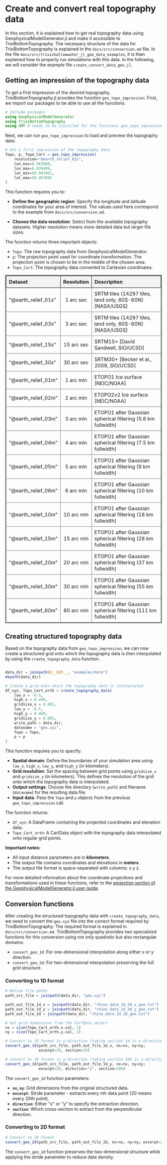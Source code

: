 # Create and convert real topography data
In this section, it is explained how to get real topography data using GeophysicalModelGenerator.jl and make it accessible to TrixiBottomTopography. The necessary structure of the data for TrixiBottomTopography is explained in the `docs/src/conversion.md` file. In the file `docs/src/trixishallowwater_jl_geo_data_examples`, it is then explained how to properly run simulations with this data. In the following, we will consider the example file `create_convert_data_geo.jl`.

## Getting an impression of the topography data

To get a first impression of the desired topography, TrixiBottomTopography.jl provides the function `geo_topo_impression`. First, we import our packages to be able to use all the functions.

```julia
# Include packages
using GeophysicalModelGenerator
using TrixiBottomTopography
using GMT # needs to be installed for the functions geo_topo_impression and create_topography_data
```

Next, we can run `geo_topo_impression` to load and preview the topography data:

```julia
# Get a first impression of the topography data
Topo, p, Topo_Cart = geo_topo_impression(
    resolution="@earth_relief_01s", 
    lon_min=6.963880, 
    lon_max=6.978499, 
    lat_min=50.947861, 
    lat_max=50.957095
)
```

This function requires you to:

- **Define the geographic region**: Specify the longitude and latitude coordinates for your area of interest. The values used here correspond to the example from `docs/src/conversion.md`.

- **Choose the data resolution**: Select from the available topography datasets. Higher resolution means more detailed data but larger file sizes.

The function returns three important objects:
- `Topo`: The raw topography data from GeophysicalModelGenerator.
- `p`: The projection point used for coordinate transformation. The projection point is chosen to be in the middle of the chosen area.
- `Topo_Cart`: The topography data converted to Cartesian coordinates.

<table style="border-collapse: collapse; width: 100%; border: 2px solid #666;">
    <thead>
        <tr style="border: 2px solid #666; background-color: #f3f3f3;">
            <th style="border: 2px solid #666; padding: 8px; text-align: left;">Dataset</th>
            <th style="border: 2px solid #666; padding: 8px; text-align: center;">Resolution</th>
            <th style="border: 2px solid #666; padding: 8px; text-align: left;">Description</th>
        </tr>
    </thead>
    <tbody>
        <tr>
            <td style="border: 1px solid #666; padding: 8px;">"@earth_relief_01s"</td>
            <td style="border: 1px solid #666; padding: 8px; text-align: center;">1 arc sec</td>
            <td style="border: 1px solid #666; padding: 8px;">SRTM tiles (14297 tiles, land only, 60S-60N) [NASA/USGS]</td>
        </tr>
        <tr>
            <td style="border: 1px solid #666; padding: 8px;">"@earth_relief_03s"</td>
            <td style="border: 1px solid #666; padding: 8px; text-align: center;">3 arc sec</td>
            <td style="border: 1px solid #666; padding: 8px;">SRTM tiles (14297 tiles, land only, 60S-60N) [NASA/USGS]</td>
        </tr>
        <tr>
            <td style="border: 1px solid #666; padding: 8px;">"@earth_relief_15s"</td>
            <td style="border: 1px solid #666; padding: 8px; text-align: center;">15 arc sec</td>
            <td style="border: 1px solid #666; padding: 8px;">SRTM15+ [David Sandwell, SIO/UCSD]</td>
        </tr>
        <tr>
            <td style="border: 1px solid #666; padding: 8px;">"@earth_relief_30s"</td>
            <td style="border: 1px solid #666; padding: 8px; text-align: center;">30 arc sec</td>
            <td style="border: 1px solid #666; padding: 8px;">SRTM30+ [Becker et al., 2009, SIO/UCSD]</td>
        </tr>
        <tr>
            <td style="border: 1px solid #666; padding: 8px;">"@earth_relief_01m"</td>
            <td style="border: 1px solid #666; padding: 8px; text-align: center;">1 arc min</td>
            <td style="border: 1px solid #666; padding: 8px;">ETOPO1 Ice surface [NEIC/NOAA]</td>
        </tr>
        <tr>
            <td style="border: 1px solid #666; padding: 8px;">"@earth_relief_02m"</td>
            <td style="border: 1px solid #666; padding: 8px; text-align: center;">2 arc min</td>
            <td style="border: 1px solid #666; padding: 8px;">ETOPO2v2 Ice surface [NEIC/NOAA]</td>
        </tr>
        <tr>
            <td style="border: 1px solid #666; padding: 8px;">"@earth_relief_03m"</td>
            <td style="border: 1px solid #666; padding: 8px; text-align: center;">3 arc min</td>
            <td style="border: 1px solid #666; padding: 8px;">ETOPO1 after Gaussian spherical filtering (5.6 km fullwidth)</td>
        </tr>
        <tr>
            <td style="border: 1px solid #666; padding: 8px;">"@earth_relief_04m"</td>
            <td style="border: 1px solid #666; padding: 8px; text-align: center;">4 arc min</td>
            <td style="border: 1px solid #666; padding: 8px;">ETOPO1 after Gaussian spherical filtering (7.5 km fullwidth)</td>
        </tr>
        <tr>
            <td style="border: 1px solid #666; padding: 8px;">"@earth_relief_05m"</td>
            <td style="border: 1px solid #666; padding: 8px; text-align: center;">5 arc min</td>
            <td style="border: 1px solid #666; padding: 8px;">ETOPO1 after Gaussian spherical filtering (9 km fullwidth)</td>
        </tr>
        <tr>
            <td style="border: 1px solid #666; padding: 8px;">"@earth_relief_06m"</td>
            <td style="border: 1px solid #666; padding: 8px; text-align: center;">6 arc min</td>
            <td style="border: 1px solid #666; padding: 8px;">ETOPO1 after Gaussian spherical filtering (10 km fullwidth)</td>
        </tr>
        <tr>
            <td style="border: 1px solid #666; padding: 8px;">"@earth_relief_10m"</td>
            <td style="border: 1px solid #666; padding: 8px; text-align: center;">10 arc min</td>
            <td style="border: 1px solid #666; padding: 8px;">ETOPO1 after Gaussian spherical filtering (18 km fullwidth)</td>
        </tr>
        <tr>
            <td style="border: 1px solid #666; padding: 8px;">"@earth_relief_15m"</td>
            <td style="border: 1px solid #666; padding: 8px; text-align: center;">15 arc min</td>
            <td style="border: 1px solid #666; padding: 8px;">ETOPO1 after Gaussian spherical filtering (28 km fullwidth)</td>
        </tr>
        <tr>
            <td style="border: 1px solid #666; padding: 8px;">"@earth_relief_20m"</td>
            <td style="border: 1px solid #666; padding: 8px; text-align: center;">20 arc min</td>
            <td style="border: 1px solid #666; padding: 8px;">ETOPO1 after Gaussian spherical filtering (37 km fullwidth)</td>
        </tr>
        <tr>
            <td style="border: 1px solid #666; padding: 8px;">"@earth_relief_30m"</td>
            <td style="border: 1px solid #666; padding: 8px; text-align: center;">30 arc min</td>
            <td style="border: 1px solid #666; padding: 8px;">ETOPO1 after Gaussian spherical filtering (55 km fullwidth)</td>
        </tr>
        <tr>
            <td style="border: 1px solid #666; padding: 8px;">"@earth_relief_60m"</td>
            <td style="border: 1px solid #666; padding: 8px; text-align: center;">60 arc min</td>
            <td style="border: 1px solid #666; padding: 8px;">ETOPO1 after Gaussian spherical filtering (111 km fullwidth)</td>
        </tr>
    </tbody>
</table>

## Creating structured topography data

Based on the topography data from `geo_topo_impression`, we can now create a structured grid onto which the topography data is then interpolated by using the `create_topography_data` function.

```julia

data_dir = joinpath(@__DIR__, "examples/data")
mkpath(data_dir)

# Create a grid onto which the topography data is interpolated
df_xyz, Topo_Cart_orth = create_topography_data(
    low_x = -0.5, 
    high_x = 0.499, 
    gridsize_x = 0.001, 
    low_y = -0.5, 
    high_y = 0.499, 
    gridsize_y = 0.002, 
    write_path = data_dir, 
    dataname = "geo.xyz",
    Topo = Topo, 
    p = p
)
```

This function requires you to specify:

- **Spatial domain**: Define the boundaries of your simulation area using `low_x`, `high_x`, `low_y`, and `high_y` (in kilometers).
- **Grid resolution**: Set the spacing between grid points using `gridsize_x` and `gridsize_y` (in kilometers). This defines the resolution of the grid onto which the topography data is interpolated.
- **Output settings**: Choose the directory (`write_path`) and filename (`dataname`) for the resulting data file.
- **Input data**: Pass the `Topo` and `p` objects from the previous `geo_topo_impression` call.

The function returns:
- `df_xyz`: A DataFrame containing the projected coordinates and elevation data.
- `Topo_Cart_orth`: A CartData object with the topography data interpolated onto regular grid points.

**Important notes:**
- All input distance parameters are in **kilometers**.
- The output file contains coordinates and elevations in **meters**.
- The output file format is space-separated with columns: x y z.



For more detailed information about the coordinate projections and transformations used in these functions, refer to the [projection section of the GeophysicalModelGenerator.jl user guide](https://juliageodynamics.github.io/GeophysicalModelGenerator.jl/dev/man/projection/).


## Conversion functions

After creating the structured topography data with `create_topography_data`, we need to convert the `geo.xyz` file into the correct format required by TrixiBottomTopography. The required format is explained in `docs/src/conversion.md`. TrixiBottomTopography provides two specialized functions for this conversion using not only quadratic but also rectangular domains:

- `convert_geo_1d`: For one-dimensional interpolation along either x or y direction.
- `convert_geo_2d`: For two-dimensional interpolation preserving the full grid structure.

### Converting to 1D format

```julia
# Define file paths
path_src_file = joinpath(data_dir, "geo.xyz")

path_out_file_1d_x = joinpath(data_dir, "rhine_data_1d_20_x_geo.txt")
path_out_file_1d_y = joinpath(data_dir, "rhine_data_1d_20_y_geo.txt")
path_out_file_2d = joinpath(data_dir, "rhine_data_2d_20_geo.txt")

# Get grid dimensions from the CartData object
nx = size(Topo_Cart_orth.x.val, 1)
ny = size(Topo_Cart_orth.y.val, 2)

# Convert to 1D format in x-direction (taking section 10 in y-direction)
convert_geo_1d(path_src_file, path_out_file_1d_x, nx=nx, ny=ny; 
               excerpt=20, section=10)

# Convert to 1D format in y-direction (taking section 100 in x-direction)
convert_geo_1d(path_src_file, path_out_file_1d_y, nx=nx, ny=ny; 
               excerpt=20, direction="y", section=100)
```

The `convert_geo_1d` function parameters:
- **`nx`, `ny`**: Grid dimensions from the original structured data.
- **`excerpt`**: Stride parameter - extracts every nth data point (20 means every 20th point).
- **`direction`**: Either "x" or "y" to specify the extraction direction.
- **`section`**: Which cross-section to extract from the perpendicular direction.

### Converting to 2D format

```julia
# Convert to 2D format
convert_geo_2d(path_src_file, path_out_file_2d, nx=nx, ny=ny; excerpt=20)
```

The `convert_geo_2d` function preserves the two-dimensional structure while applying the stride parameter to reduce data density.